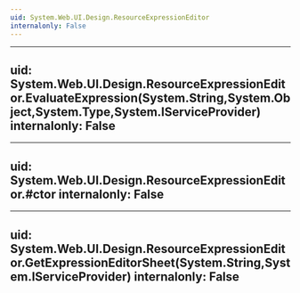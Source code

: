 ```yaml
---
uid: System.Web.UI.Design.ResourceExpressionEditor
internalonly: False
---
```


---
uid: System.Web.UI.Design.ResourceExpressionEditor.EvaluateExpression(System.String,System.Object,System.Type,System.IServiceProvider)
internalonly: False
---

---
uid: System.Web.UI.Design.ResourceExpressionEditor.#ctor
internalonly: False
---

---
uid: System.Web.UI.Design.ResourceExpressionEditor.GetExpressionEditorSheet(System.String,System.IServiceProvider)
internalonly: False
---
